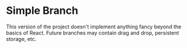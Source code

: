 # Simple Branch

This version of the project doesn't implement anything fancy beyond the basics of React. Future branches may contain drag and drop, persistent storage, etc.
